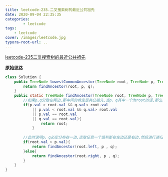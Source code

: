 ```yaml
---
title: leetcode-235.二叉搜索树的最近公共祖先
date: 2020-09-04 22:35:35
categories: 
		- leetcode
tags: 
	- leetcode
cover: /images/leetcode.jpg
typora-root-url: ..
---
```


[leetcode-235二叉搜索树的最近公共祖先](https://leetcode-cn.com/problems/lowest-common-ancestor-of-a-binary-search-tree/)

**原始思路**

```java
class Solution {
    public TreeNode lowestCommonAncestor(TreeNode root, TreeNode p, TreeNode q) {
        return findAncestor(root, p, q);
    }
    public static TreeNode findAncestor(TreeNode root, TreeNode p, TreeNode q){
        //如果p,q分散在两边,那中间的肯定是共公祖先,当p、q其中一个为root的话,那么必然自己就是祖先
        if(p.val > root.val && q.val< root.val
            || p.val < root.val && q.val> root.val
            || p.val == root.val
            || q.val == root.val){
                return root;
            }
        
        //此时说明p、q必定分布在一边,选取任意一个值判断在左边还是右边,然后进行递归
        if(root.val > p.val){
            return findAncestor(root.left, p , q);
        }else{
            return findAncestor(root.right, p , q);
        }
    }
}
```

